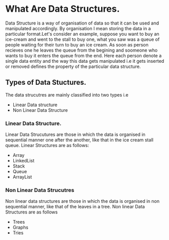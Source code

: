 # What Are Data Structures.

Data Structure is a way of organisation of data so that it can be used and manipulated accordingly. By organisation I mean storing the data in a particular format.Let's consider an example, suppose you want to buy an ice-cream and went to the stall to buy one, what you saw was a queue of people waiting for their turn to buy an ice cream. As soon as person recieves one he leaves the queue from the begining and soomeone who wants to buy it enters the queue from the end. Here each person denote a single data entity and the way this data gets manipulated i.e it gets inserted or removed defines the property of the particular data structure.

## Types of Data Stuctures.

The data strucutres are mainly classified into two types i.e 
- Linear Data structure 
- Non Linear Data Structure

### Linear Data Structure.

Linear Data Strucutures are those in which the data is organised in sequential manner one after the another, like that in the ice cream stall queue.
Linear Structures are as follows:
- Array
- LinkedList
- Stack
- Queue
- ArrayList

### Non Linear Data Strucutres

Non linear data structures are those in which the data is organised in non sequential manner, like that of the leaves in a tree.
Non linear Data Structures are as follows
- Trees
- Graphs
- Tries